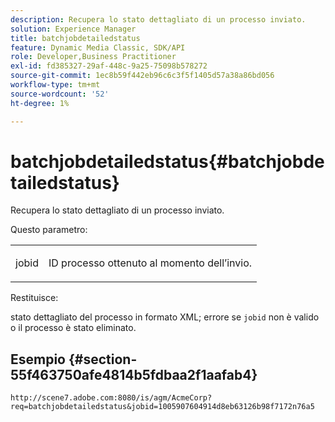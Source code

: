 ```yaml
---
description: Recupera lo stato dettagliato di un processo inviato.
solution: Experience Manager
title: batchjobdetailedstatus
feature: Dynamic Media Classic, SDK/API
role: Developer,Business Practitioner
exl-id: fd385327-29af-448c-9a25-75098b578272
source-git-commit: 1ec8b59f442eb96c6c3f5f1405d57a38a86bd056
workflow-type: tm+mt
source-wordcount: '52'
ht-degree: 1%

---
```


# batchjobdetailedstatus{#batchjobdetailedstatus}

Recupera lo stato dettagliato di un processo inviato.

Questo parametro:

<table id="simpletable_9C379451927C4058834640377C0BD7A0"> 
 <tr class="strow"> 
  <td class="stentry"> <p> <span class="codeph"> jobid  </span> </p> </td> 
  <td class="stentry"> <p>ID processo ottenuto al momento dell’invio. </p> </td> 
 </tr> 
</table>

Restituisce:

stato dettagliato del processo in formato XML; errore se `jobid` non è valido o il processo è stato eliminato.

## Esempio {#section-55f463750afe4814b5fdbaa2f1aafab4}

`http://scene7.adobe.com:8080/is/agm/AcmeCorp?req=batchjobdetailedstatus&jobid=1005907604914d8eb63126b98f7172n76a5`
